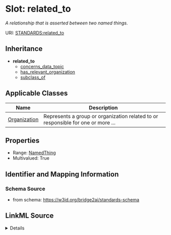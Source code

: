 # Slot: related_to
_A relationship that is asserted between two named things._


URI: [STANDARDS:related_to](https://w3id.org/bridge2ai/standards-schema/related_to)




## Inheritance

* **related_to**
    * [concerns_data_topic](concerns_data_topic.md)
    * [has_relevant_organization](has_relevant_organization.md)
    * [subclass_of](subclass_of.md)





## Applicable Classes

| Name | Description |
| --- | --- |
[Organization](Organization.md) | Represents a group or organization related to or responsible for one or more ...






## Properties

* Range: [NamedThing](NamedThing.md)
* Multivalued: True








## Identifier and Mapping Information







### Schema Source


* from schema: https://w3id.org/bridge2ai/standards-schema




## LinkML Source

<details>
```yaml
name: related_to
description: A relationship that is asserted between two named things.
from_schema: https://w3id.org/bridge2ai/standards-schema
rank: 1000
domain: NamedThing
multivalued: true
inherited: true
alias: related_to
domain_of:
- Organization
symmetric: true
range: NamedThing

```
</details>